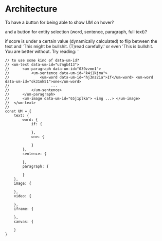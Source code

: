 <link rel="stylesheet" type="text/css" href="style.css">



# Architecture

To have a button for being able to show UM on hover?

and a button for entity selection (word, sentence, paragraph, full text)?


if score is under a certain value (dynamically calculated) to flip between the text and
'This might be bullshit. (T)read carefully.' or even
'This is bullshit. You are better without. Try reading: <suggestions>'



    // to use some kind of data-um-id?
    // <um-text data-um-id="u7ngb413">
    //      <um-paragraph data-um-id="039zzmn1">
    //          <um-sentence data-um-id="k4j1kjma">
    //              <um-word data-um-id="hj3nz21a">If</um-word> <um-word data-um-id="ok31nk51">one</um-word>
    //                   ...
    //          </um-sentence>
    //      </um-paragraph>
    //      <um-image data-um-id="65j1plka"> <img ...> </um-image>
    //  </um-text>
    //
    const UM = {
        text: {
            word: {
                if: {

                },
                one: {

                }
            },
            sentence: {

            },
            paragraph: {

            }
        },
        image: {

        },
        video: {

        },
        iframe: {

        },
        canvas: {

        }
    }
